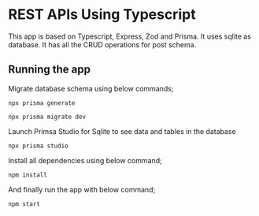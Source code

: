 
# REST APIs Using Typescript
This app is based on Typescript, Express, Zod and Prisma. It uses sqlite as database. It has all the CRUD operations for post schema.

## Running the app
Migrate database schema using below commands;
```shell script
npx prisma generate
```

```shell script
npx prisma migrate dev
```

Launch Primsa Studio for Sqlite to see data and tables in the database

```shell script
npx prisma studio
```

Install all dependencies using below command;
```shell script
npm install
```

And finally run the app with below command;

```shell script
npm start
```


